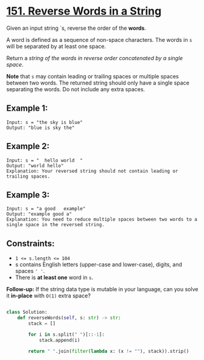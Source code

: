 # [151. Reverse Words in a String](https://leetcode.com/problems/reverse-words-in-a-string/description/?envType=study-plan-v2&envId=leetcode-75)

Given an input string `s, reverse the order of the **words**.

A word is defined as a sequence of non-space characters. The words in `s` will be separated by at least one space.

Return a _string of the words in reverse order concatenated by a single space_.

**Note** that `s` may contain leading or trailing spaces or multiple spaces between two words. The returned string should only have a single space separating the words. Do not include any extra spaces.

## Example 1:

```
Input: s = "the sky is blue"
Output: "blue is sky the"
```

## Example 2:

```
Input: s = "  hello world  "
Output: "world hello"
Explanation: Your reversed string should not contain leading or trailing spaces.
```

## Example 3:

```
Input: s = "a good   example"
Output: "example good a"
Explanation: You need to reduce multiple spaces between two words to a single space in the reversed string.
```

## Constraints:

- `1 <= s.length <= 104`
- s contains English letters (upper-case and lower-case), digits, and spaces `' '`.
- There is **at least one** word in `s`.

**Follow-up:** If the string data type is mutable in your language, can you solve it **in-place** with `O(1)` extra space?

```python

class Solution:
    def reverseWords(self, s: str) -> str:
        stack = []

        for i in s.split(" ")[::-1]:
            stack.append(i)

        return " ".join(filter(lambda x: (x != ""), stack)).strip()

```
